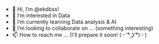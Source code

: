 - 👋 Hi, I’m @ekdbss!
- 👀 I’m interested in Data
- 🌱 I’m currently learning Data analysis & AI
- 💞️ I’m looking to collaborate on ... (something interesting) 
- 📫 How to reach me ... (I'll prepare it soon! (☞ ͡° ͜ʖ ͡°)☞)

<!---
ekdbss/ekdbss is a ✨ special ✨ repository because its `README.md` (this file) appears on your GitHub profile.
You can click the Preview link to take a look at your changes.
--->
